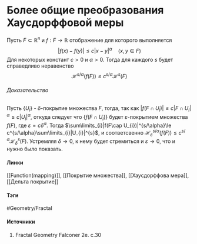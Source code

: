 # Более общие преобразования Хаусдорффовой меры
Пусть $F\subset\mathbb{R}^{n}$ и $f:F\to\mathbb{R}$ отображение для которого выполняется
$$
|f(x)-f(y)|\le c|x-y|^{\alpha}\quad(x,y\in F)
$$
Для некоторых констант $c>0$ и $\alpha>0$. Тогда для каждого $s$ будет справедливо неравенство
$$
\mathcal{H}^{s/\alpha}(f(F))\le c^{s/\alpha}\mathcal{H}^{s}(F)
$$

###### Доказательство
Пусть $\{U_{i}\}$ - $\delta$-покрытие множества $F$, тогда, так как $|f(F\cap U_{i})|\le c|F\cap U_{i}|^{\alpha}\le c|U_{i}|^{\alpha}$, откуда следует что $\{f(F\cap U_{i})\}$ будет $\varepsilon$-покрытием множества $f(F)$, где $\varepsilon=c\delta^{\alpha}$. Тогда $\sum\limits_{i}|f(F\cap U_{i})|^{s/\alpha}\le c^{s/\alpha}\sum\limits_{i}|U_{i}|^{s}$, и соответсвенно $\mathcal{H}_{\varepsilon}^{s/\alpha}(f(F))\le c^{s/\alpha}\mathcal{H}_{\delta}^{s}(F)$. Устремляя $\delta\to0$, к нему будет стремиться и $\varepsilon\to0$, что и нужно было показать.
#### Линки
 [[Function(mapping)]],
 [[Покрытие множества]],
 [[Хаусдорффова мера]],
 [[Дельта покрытие]]
#### Тэги
 #Geometry/Fractal 
#### Источники
1. Fractal Geometry Falconer 2e. c.30